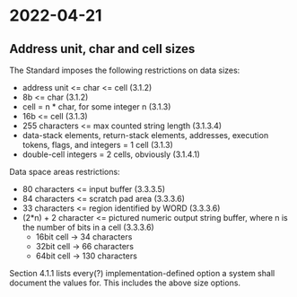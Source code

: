 # 2022-04-21
## Address unit, char and cell sizes
The Standard imposes the following restrictions on data sizes:

* address unit <= char <= cell (3.1.2)
* 8b <= char (3.1.2)
* cell = n * char, for some integer n (3.1.3)
* 16b <= cell (3.1.3)
* 255 characters <= max counted string length (3.1.3.4)
* data-stack elements, return-stack elements, addresses, execution tokens, flags, and integers = 1 cell (3.1.3)
* double-cell integers = 2 cells, obviously (3.1.4.1)

Data space areas restrictions:

* 80 characters <= input buffer (3.3.3.5)
* 84 characters <= scratch pad area (3.3.3.6)
* 33 characters <= region identified by WORD (3.3.3.6)
* (2*n) + 2 character <= pictured numeric output string buffer, where n is the number of bits in a cell (3.3.3.6)
    * 16bit cell -> 34 characters
    * 32bit cell -> 66 characters
    * 64bit cell -> 130 characters

Section 4.1.1 lists every(?) implementation-defined option a system shall document the values for.
This includes the above size options.